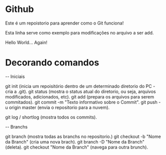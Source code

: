 # Github

Este é um repoistorio para aprender como o Git funciona!

Esta linha serve como exemplo para modificações no arquivo a ser add.

Hello World... Again!

# Decorando comandos

-- Iniciais

git init (inicia um repoisitório dentro de um determinado diretorio do PC - cria a .git).
git status (mostra o status atual do diretorio, ou seja, arquivos modificados, adicionados, etc).
git add (prepara os arquivos para serem commitados).
git commit -m "Texto informativo sobre o Commit".
git push -u origin master (envia o repositorio para a nuvem).

git log / shortlog (mostra todos os commits).

-- Branchs

git branch (mostra todas as branchs no repositorio.)
git checkout -b "Nome da Branch" (cria uma nova brach).
git branch -D "Nome da Branch" (deleta).
git checkout "Nome da Branch" (navega para outra brunch).

